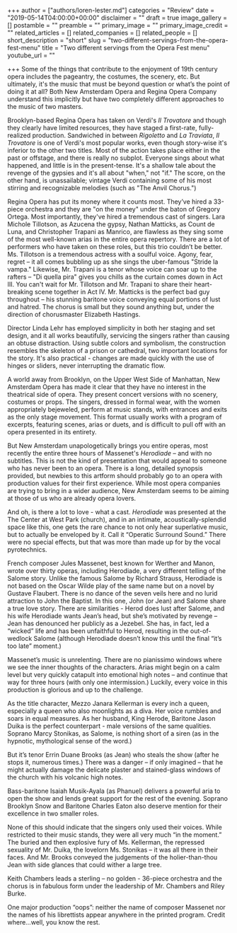 +++
author = ["authors/loren-lester.md"]
categories = "Review"
date = "2019-05-14T04:00:00+00:00"
disclaimer = ""
draft = true
image_gallery = []
postamble = ""
preamble = ""
primary_image = ""
primary_image_credit = ""
related_articles = []
related_companies = []
related_people = []
short_description = "short"
slug = "two-different-servings-from-the-opera-fest-menu"
title = "Two different servings from the Opera Fest menu"
youtube_url = ""

+++
Some of the things that contribute to the enjoyment of 19th century opera includes the pageantry, the costumes, the scenery, etc.  But ultimately, it's the music that must be beyond question or what’s the point of doing it at all? Both New Amsterdam Opera and Regina Opera Company understand this implicitly but have two completely different approaches to the music of two masters.

Brooklyn-based Regina Opera has taken on Verdi's _Il Trovatore_ and though they clearly have limited resources, they have staged a first-rate, fully-realized production.  Sandwiched in between _Rigoletto_ and _La Traviata_, _Il Trovatore_ is one of Verdi's most popular works, even though story-wise it's inferior to the other two titles. Most of the action takes place either in the past or offstage, and there is really no subplot. Everyone sings about what happened, and little is in the present-tense. It's a shallow tale about the revenge of the gypsies and it's all about "when," not "if."  The score, on the other hand, is unassailable; vintage Verdi containing some of his most stirring and recognizable melodies (such as "The Anvil Chorus.")

Regina Opera has put its money where it counts most.  They’ve hired a 33-piece orchestra and they are "on the money" under the baton of Gregory Ortega. Most importantly, they've hired a tremendous cast of singers. Lara Michole Tillotson, as Azucena the gypsy, Nathan Matticks, as Count de Luna, and Christopher Trapani as Manrico, are flawless as they sing some of the most well-known arias in the entire opera repertory. There are a lot of performers who have taken on these roles, but this trio couldn’t be better. Ms. Tillotson is a tremendous actress with a soulful voice. Agony, fear, regret – it all comes bubbling up as she sings the uber-famous  "Stride la vampa." Likewise, Mr. Trapani is a tenor whose voice can soar up to the rafters – "Di quella pira" gives you chills as the curtain comes down in Act III. You can't wait for Mr. Tillotson and Mr. Trapani to share their heart-breaking scene together in Act IV. Mr. Matticks is the perfect bad guy throughout – his stunning baritone voice conveying equal portions of lust and hatred. The chorus is small but they sound anything but, under the direction of chorusmaster Elizabeth Hastings.

Director Linda Lehr has employed simplicity in both her staging and set design, and it all works beautifully, servicing the singers rather than causing an obtuse distraction.  Using subtle colors and symbolism, the construction resembles the skeleton of a prison or cathedral, two important locations for the story. It's also practical - changes are made quickly with the use of hinges or sliders, never interrupting the dramatic flow.

A world away from Brooklyn, on the Upper West Side of Manhattan, New Amsterdam Opera has made it clear that they have no interest in the theatrical side of opera. They present concert versions with no scenery, costumes or props. The singers, dressed in formal wear, with the women appropriately bejeweled, perform at music stands, with entrances and exits as the only stage movement. This format usually works with a program of excerpts, featuring scenes, arias or duets, and is difficult to pull off with an opera presented in its entirety.

But New Amsterdam unapologetically brings you entire operas, most recently the entire three hours of Massenet's _Herodiade_ – and with no subtitles. This is not the kind of presentation that would appeal to someone who has never been to an opera.  There is a long, detailed synopsis provided, but newbies to this artform should probably go to an opera with production values for their first experience.  While most opera companies are trying to bring in a wider audience, New Amsterdam seems to be aiming at those of us who are already opera lovers.

And oh, is there a lot to love - what a cast. _Herodiade_ was presented at the The Center at West Park (church), and in an intimate, acoustically-splendid space like this, one gets the rare chance to not only hear superlative music, but to actually be enveloped by it. Call it “Operatic Surround Sound.”  There were no special effects, but that was more than made up for by the vocal pyrotechnics.

French composer Jules Massenet, best known for Werther and Manon, wrote over thirty operas, including Herodiade, a very different telling of the Salome story. Unlike the famous Salome by Richard Strauss, Herodiade is not based on the Oscar Wilde play of the same name but on a novel by Gustave Flaubert.  There is no dance of the seven veils here and no lurid attraction to John the Baptist. In this one, John (or Jean) and Salome share a true love story. There are similarities - Herod does lust after Salome, and his wife Herodiade wants Jean’s head, but she’s motivated by revenge – Jean has denounced her publicly as a Jezebel.  She has, in fact, led a “wicked” life and has been unfaithful to Herod, resulting in the out-of-wedlock Salome (although Herodiade doesn’t know this until the final “it’s too late” moment.)

Massenet’s music is unrelenting.  There are no pianissimo windows where we see the inner thoughts of the characters. Arias might begin on a calm level but very quickly catapult into emotional high notes – and continue that way for three hours (with only one intermission.) Luckily, every voice in this production is glorious and up to the challenge.

As the title character, Mezzo Janara Kellerman is every inch a queen, especially a queen who also moonlights as a diva. Her voice rumbles and soars in equal measures. As her husband, King Herode, Baritone Jason Duika is the perfect counterpart - male versions of the same qualities. Soprano Marcy Stonikas, as Salome, is nothing short of a siren (as in the hypnotic, mythological sense of the word.)

But it’s tenor Errin Duane Brooks (as Jean) who steals the show (after he stops it, numerous times.)  There was a danger – if only imagined – that he might actually damage the delicate plaster and stained-glass windows of the church with his volcanic high notes.

Bass-baritone Isaiah Musik-Ayala (as Phanuel) delivers a powerful aria to open the show and lends great support for the rest of the evening. Soprano Brooklyn Snow and Baritone Charles Eaton also deserve mention for their excellence in two smaller roles.

None of this should indicate that the singers only used their voices. While restricted to their music stands, they were all very much “in the moment.” The buried and then explosive fury of Ms. Kellerman, the repressed sexuality of Mr. Duika, the lovelorn Ms. Stonikas – it was all there in their faces. And Mr. Brooks conveyed the judgements of the holier-than-thou Jean with side glances that could wither a large tree.

Keith Chambers leads a sterling – no golden - 36-piece orchestra and the chorus is in fabulous form under the leadership of Mr. Chambers and Riley Burke.

One major production “oops”: neither the name of composer Massenet nor the names of his librettists appear anywhere in the printed program. Credit where…well, you know the rest.